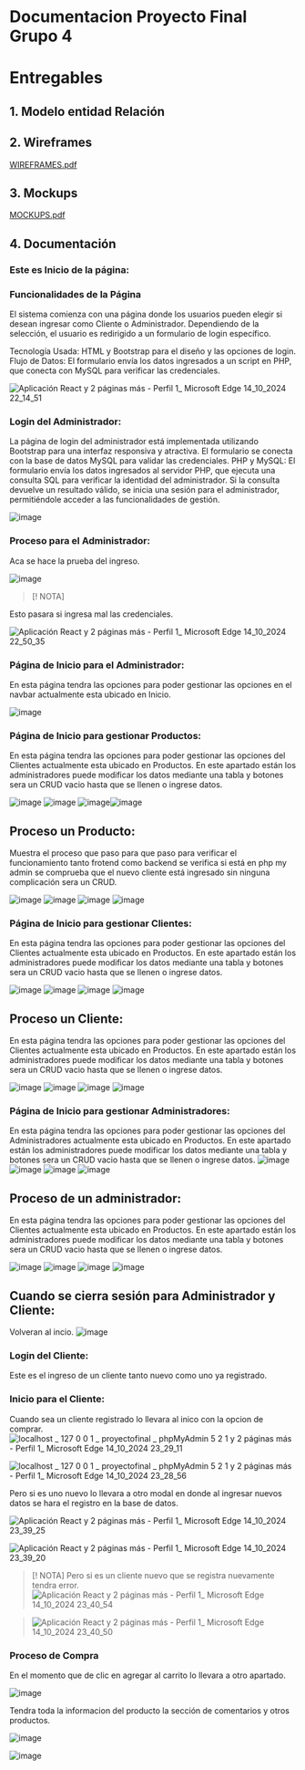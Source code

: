 # Documentacion Proyecto Final Grupo 4

# Entregables


## 1. Modelo entidad Relación

## 2. Wireframes
[WIREFRAMES.pdf](https://github.com/user-attachments/files/17372670/WIREFRAMES.pdf)

## 3. Mockups
[MOCKUPS.pdf](https://github.com/user-attachments/files/17372672/MOCKUPS.pdf)

## 4. Documentación
### Este es Inicio de la página:

### Funcionalidades de la Página

El sistema comienza con una página donde los usuarios pueden elegir si desean ingresar como Cliente o Administrador. Dependiendo de la selección, el usuario es redirigido a un formulario de login específico.

Tecnología Usada: HTML y Bootstrap para el diseño y las opciones de login. Flujo de Datos: El formulario envía los datos ingresados a un script en PHP, que conecta con MySQL para verificar las credenciales.

![Aplicación React y 2 páginas más - Perfil 1_ Microsoft​ Edge 14_10_2024 22_14_51](https://github.com/user-attachments/assets/9f836f5d-5333-45af-943c-8f0196b7fb0a)


### Login del Administrador:

La página de login del administrador está implementada utilizando Bootstrap para una interfaz responsiva y atractiva. El formulario se conecta con la base de datos MySQL para validar las credenciales.
PHP y MySQL: El formulario envía los datos ingresados al servidor PHP, que ejecuta una consulta SQL para verificar la identidad del administrador. Si la consulta devuelve un resultado válido, se inicia una sesión para el administrador, permitiéndole acceder a las funcionalidades de gestión.

![image](https://github.com/user-attachments/assets/9e1ce7ed-b579-4b67-8856-d5e97dbcef49)

### Proceso para el Administrador:

Aca se hace la prueba del ingreso.

![image](https://github.com/user-attachments/assets/10304b77-0be4-48fa-8ab1-343cd0a885d2)

> [! NOTA]

Esto pasara si ingresa mal las credenciales.

![Aplicación React y 2 páginas más - Perfil 1_ Microsoft​ Edge 14_10_2024 22_50_35](https://github.com/user-attachments/assets/1d1a8d6f-8524-4299-a4ab-ba3e48324713)

### Página de Inicio para el Administrador:

En esta página tendra las opciones para poder gestionar las opciones en el navbar actualmente esta ubicado en Inicio.

![image](https://github.com/user-attachments/assets/2ca3abc0-4bd5-4a3b-8668-2f8cfd558a26)

### Página de Inicio para gestionar Productos:

En esta página tendra las opciones para poder gestionar las opciones del Clientes actualmente esta ubicado en Productos. En este apartado están los administradores puede modificar los datos mediante una tabla y botones sera un CRUD vacio hasta que se llenen o ingrese datos.

![image](https://github.com/user-attachments/assets/faf2d9bc-d509-4154-833f-2e552caff081)
![image](https://github.com/user-attachments/assets/958a5c5e-4869-4d9a-aba9-9577e2a746df)
![image](https://github.com/user-attachments/assets/5600fd8a-e7cf-4743-90ce-c5a482eb8740)![image](https://github.com/user-attachments/assets/6e42c2db-5be7-43bf-b4dc-77600d1b280e)

## Proceso un Producto:

Muestra el proceso que paso para que paso para verificar el funcionamiento tanto frotend como backend se verifica si está en php my admin se comprueba que el nuevo cliente está ingresado sin ninguna complicación sera un CRUD.

![image](https://github.com/user-attachments/assets/728d0bab-e028-46e9-8713-4afdd63efc3e)
![image](https://github.com/user-attachments/assets/8675ec06-dda6-47cc-a797-7a946ada7a5c)
![image](https://github.com/user-attachments/assets/f0c87912-a6e5-493e-99c7-18df3c608aea)
![image](https://github.com/user-attachments/assets/f84488cb-af29-470d-ba5c-c16ef245e23b)

### Página de Inicio para gestionar Clientes:

En esta página tendra las opciones para poder gestionar las opciones del Clientes actualmente esta ubicado en Productos. En este apartado están los administradores puede modificar los datos mediante una tabla y botones sera un CRUD vacio hasta que se llenen o ingrese datos.

![image](https://github.com/user-attachments/assets/a5a94ecd-6c64-468e-9e15-8d0bcc45d124)
![image](https://github.com/user-attachments/assets/33858235-48ed-4fa3-a81b-7a411094d465)
![image](https://github.com/user-attachments/assets/a568e96b-d7c3-4452-bf4e-bcbff5f50a53)
![image](https://github.com/user-attachments/assets/a3aa4827-8d13-4b47-aa4b-290b872f945f)


## Proceso un Cliente:
En esta página tendra las opciones para poder gestionar las opciones del Clientes actualmente esta ubicado en Productos. En este apartado están los administradores puede modificar los datos mediante una tabla y botones sera un CRUD vacio hasta que se llenen o ingrese datos. 

![image](https://github.com/user-attachments/assets/0d19a494-5264-48b0-9958-6a49772f847e)
![image](https://github.com/user-attachments/assets/bd70d8c6-8b38-4ad2-96a5-73b7fe04c1eb)
![image](https://github.com/user-attachments/assets/76f98421-2272-4264-9b27-146b673bcbc0)
![image](https://github.com/user-attachments/assets/7ec33a65-e1d1-4ad8-945b-0594731b4095)

### Página de Inicio para gestionar Administradores:
En esta página tendra las opciones para poder gestionar las opciones del Administradores actualmente esta ubicado en Productos. En este apartado están los administradores puede modificar los datos mediante una tabla y botones sera un CRUD vacio hasta que se llenen o ingrese datos.
![image](https://github.com/user-attachments/assets/ee619b3a-fca9-4d9c-b54a-38646a086ab7)
![image](https://github.com/user-attachments/assets/6189f2cd-c2b2-44b6-8257-f5d4b7eeb8b9)
![image](https://github.com/user-attachments/assets/1f0a792b-62f4-44ce-a0f1-51afba39f18f)
![image](https://github.com/user-attachments/assets/96c15dd0-8a21-47cc-b23e-42571e1eacc0)

## Proceso de un administrador:
En esta página tendra las opciones para poder gestionar las opciones del Clientes actualmente esta ubicado en Productos. En este apartado están los administradores puede modificar los datos mediante una tabla y botones sera un CRUD vacio hasta que se llenen o ingrese datos.

![image](https://github.com/user-attachments/assets/4a899aa7-eb69-4a50-bc8c-6df552f2f634)
![image](https://github.com/user-attachments/assets/e5b09233-e241-4b7d-99ab-3ae6765f88f7)
![image](https://github.com/user-attachments/assets/81ab8b03-7515-40d0-bb2a-ba31cc550cb6)
![image](https://github.com/user-attachments/assets/55d0ecaa-a677-476b-9b75-fdefb9058040)

## Cuando se cierra sesión para Administrador y Cliente:
Volveran al incio.
![image](https://github.com/user-attachments/assets/58b58d15-2e95-4fad-ba8c-4fbf7368c02e)

### Login del Cliente:

Este es el ingreso de un cliente tanto nuevo como uno ya registrado.


### Inicio para el Cliente:
Cuando sea un cliente registrado lo llevara al inico con la opcion de comprar.
![localhost _ 127 0 0 1 _ proyectofinal _ phpMyAdmin 5 2 1 y 2 páginas más - Perfil 1_ Microsoft​ Edge 14_10_2024 23_29_11](https://github.com/user-attachments/assets/6d4b6e7e-786e-429a-867c-8e345950f2ac)

![localhost _ 127 0 0 1 _ proyectofinal _ phpMyAdmin 5 2 1 y 2 páginas más - Perfil 1_ Microsoft​ Edge 14_10_2024 23_28_56](https://github.com/user-attachments/assets/d8f7c062-5f6c-43aa-84fb-4c374d70c5d9)

 Pero si es uno nuevo lo llevara a otro modal en donde al ingresar nuevos datos se hara el registro en la base de datos.

![Aplicación React y 2 páginas más - Perfil 1_ Microsoft​ Edge 14_10_2024 23_39_25](https://github.com/user-attachments/assets/8116e4ea-f0a3-444e-b1f1-4553e57522ff)

![Aplicación React y 2 páginas más - Perfil 1_ Microsoft​ Edge 14_10_2024 23_39_20](https://github.com/user-attachments/assets/3a0fba9a-2cdb-406f-83af-b68c3cf52aa4)

> [! NOTA]
Pero si es un cliente nuevo que se registra nuevamente tendra error.
> ![Aplicación React y 2 páginas más - Perfil 1_ Microsoft​ Edge 14_10_2024 23_40_54](https://github.com/user-attachments/assets/bf9caa2a-b7b9-4964-b04c-9bf0bdfc9cd5)

> ![Aplicación React y 2 páginas más - Perfil 1_ Microsoft​ Edge 14_10_2024 23_40_50](https://github.com/user-attachments/assets/ca5a2cf7-0af0-4b15-a622-f189ac140d40)

### Proceso de Compra

En el momento que de clic en agregar al carrito lo llevara a otro apartado.

![image](https://github.com/user-attachments/assets/5e96b9fd-e18f-431a-915a-9fc34e568daa)

Tendra toda la informacion del producto la sección de comentarios y otros productos.

![image](https://github.com/user-attachments/assets/ec62f5c9-a8cb-4eab-929f-9d89c6d5b743)

![image](https://github.com/user-attachments/assets/95b8a884-ff6d-4209-89b4-fc3ab1c84a0b)
